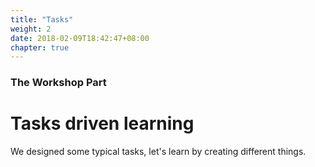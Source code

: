 ```yaml
---
title: "Tasks"
weight: 2
date: 2018-02-09T18:42:47+08:00
chapter: true
---
```

### The Workshop Part

# Tasks driven learning

We designed some typical tasks, let's learn by creating different things.
